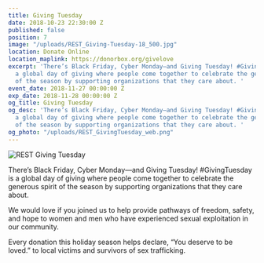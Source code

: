 ```yaml
---
title: Giving Tuesday
date: 2018-10-23 22:30:00 Z
published: false
position: 7
image: "/uploads/REST_Giving-Tuesday-18_500.jpg"
location: Donate Online
location_maplink: https://donorbox.org/givelove
excerpt: 'There’s Black Friday, Cyber Monday—and Giving Tuesday! #GivingTuesday is
  a global day of giving where people come together to celebrate the generous spirit
  of the season by supporting organizations that they care about. '
event_date: 2018-11-27 00:00:00 Z
exp_date: 2018-11-28 00:00:00 Z
og_title: Giving Tuesday
og_desc: 'There’s Black Friday, Cyber Monday—and Giving Tuesday! #GivingTuesday is
  a global day of giving where people come together to celebrate the generous spirit
  of the season by supporting organizations that they care about. '
og_photo: "/uploads/REST_GivingTuesday_web.png"
---
```


![REST Giving Tuesday](/uploads/REST_Giving-Tuesday-18_web.jpg)

There’s Black Friday, Cyber Monday—and Giving Tuesday! #GivingTuesday is a global day of giving where people come together to celebrate the generous spirit of the season by supporting organizations that they care about. 

We would love if you joined us to help provide pathways of freedom, safety, and hope to women and men who have experienced sexual exploitation in our community. 

Every donation this holiday season helps declare, “You deserve to be loved.” to local victims and survivors of sex trafficking. 